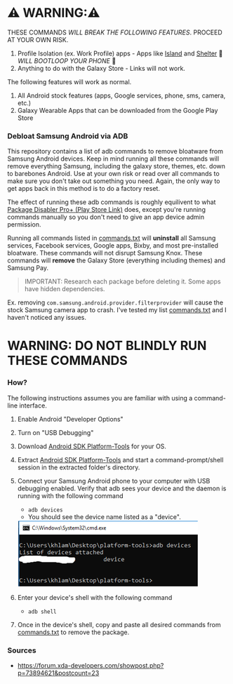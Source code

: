 # ⚠️ WARNING:⚠️
THESE COMMANDS *WILL BREAK THE FOLLOWING FEATURES*. PROCEED AT YOUR OWN RISK.
1. Profile Isolation (ex. Work Profile) apps - Apps like [Island](https://play.google.com/store/apps/details?id=com.oasisfeng.island&hl=en_US) and [Shelter](https://play.google.com/store/apps/details?id=net.typeblog.shelter&hl=en_US) 🚨 *WILL BOOTLOOP YOUR PHONE* 🚨
2. Anything to do with the Galaxy Store - Links will not work.

The following features will work as normal.
1. All Android stock features (apps, Google services, phone, sms, camera, etc.)
2. Galaxy Wearable Apps that can be downloaded from the Google Play Store

### Debloat Samsung Android via ADB

This repository contains a list of adb commands to remove bloatware from Samsung Android devices. Keep in mind running all these commands will remove everything Samsung, including the galaxy store, themes, etc. down to barebones Android. Use at your own risk or read over all commands to make sure you don't take out something you need. Again, the only way to get apps back in this method is to do a factory reset.

The effect of running these adb commands is roughly equilivent to what [Package Disabler Pro+ (Play Store Link)](https://play.google.com/store/apps/details?id=com.elmklmsamsung.batteryaddon&hl=en_US) does, except you're running commands manually so you don't need to give an app device admin permission.

Running all commands listed in [commands.txt](./commands.txt) will **uninstall** all Samsung services, Facebook services, Google apps, Bixby, and most pre-installed bloatware.
These commands will not disrupt Samsung Knox. These commands will **remove** the Galaxy Store (everything including themes) and Samsung Pay.

> IMPORTANT: Research each package before deleting it. Some apps have hidden dependencies.

Ex. removing `com.samsung.android.provider.filterprovider` will cause the stock Samsung camera app to crash. I've tested my list [commands.txt](./commands.txt) and I haven't noticed any issues.


# WARNING: DO NOT BLINDLY RUN THESE COMMANDS


### How?
The following instructions assumes you are familiar with using a command-line interface.
1. Enable Android "Developer Options"
2. Turn on "USB Debugging"
3. Download [Android SDK Platform-Tools](https://developer.android.com/studio/releases/platform-tools) for your OS.
4. Extract [Android SDK Platform-Tools](https://developer.android.com/studio/releases/platform-tools) and start a command-prompt/shell session in the extracted folder's directory.
5. Connect your Samsung Android phone to your computer with USB debugging enabled. Verify that adb sees your device and the daemon is running with the following command
    - `adb devices`
    - You should see the device name listed as a "device".
    
    
    <img src="./img/adb_devices.PNG"/>

6. Enter your device's shell with the following command
    - `adb shell`
7. Once in the device's shell, copy and paste all desired commands from [commands.txt](./commands.txt) to remove the package. 

### Sources
- https://forum.xda-developers.com/showpost.php?p=73894621&postcount=23
